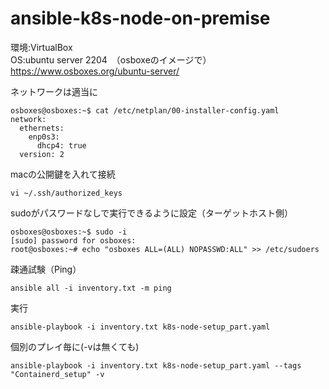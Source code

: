 # ansible-k8s-node-on-premise
環境:VirtualBox  
OS:ubuntu server 2204　（osboxeのイメージで）  
https://www.osboxes.org/ubuntu-server/  

ネットワークは適当に
```
osboxes@osboxes:~$ cat /etc/netplan/00-installer-config.yaml
network:
  ethernets:
    enp0s3:
      dhcp4: true
  version: 2
```

macの公開鍵を入れて接続
```
vi ~/.ssh/authorized_keys
```

sudoがパスワードなしで実行できるように設定（ターゲットホスト側）
```
osboxes@osboxes:~$ sudo -i
[sudo] password for osboxes:
root@osboxes:~# echo "osboxes ALL=(ALL) NOPASSWD:ALL" >> /etc/sudoers
```

疎通試験（Ping）
```
ansible all -i inventory.txt -m ping
```

実行
```
ansible-playbook -i inventory.txt k8s-node-setup_part.yaml
```

個別のプレイ毎に(-vは無くても)
```
ansible-playbook -i inventory.txt k8s-node-setup_part.yaml --tags "Containerd_setup" -v
```

